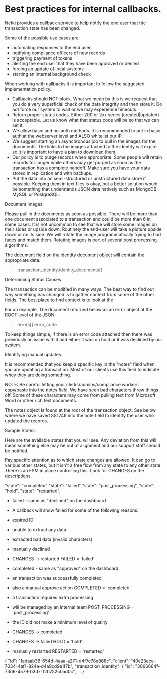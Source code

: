 # Best practices for internal callbacks.

Netki provides a callback service to help notify the end user that the transaction state has been changed.

Some of the possible use cases are:

* automating responses to the end user
* notifying compliance officers of new records
* triggering payment of tokens
* alerting the end user that they have been approved or denied
* forcing an update of local systems
* starting an internal background check


When working with callbacks it is important to follow the suggested implementation policy.

* Callbacks should NOT block. What we mean by this is we request that you do a very superficial check of the data integrity and then store it. Do not force our system to wait or we may experience timeouts. 
* Return proper status codes. Either 200 or 2xx series (created|updated) is acceptable. Let us know what that status code will be so that we can set it.
* We allow basic and no-auth methods. It is recommended to put in basic auth at the webserver level and ALSO whitelist our IP.
* We suggest starting an asynchronous job to pull in the images for the documents.  The links to the images attached to the identity will expire so it is important to have a plan to download them.
* Our policy is to purge records when appropriate. Some people will retain records for longer while others may get purged as soon as the transaction has a complete handoff. Make sure you have your data stored in replication and with backups.
* Put the data into an semi-structured or unstructured data store if possible.  Keeping them in text files is okay, but a better solution would be something that understands JSON data natively such as MongoDB, MySQL or PostgreSQL.



Document Images.

Please pull in the documents as soon as possible.  There will be more than one document associated to a transaction and could be more than 6 in some cases. It is not uncommon to see that we will store some images on their sides or upside down. Routinely the end-user will take a picture upside down or on its side. We will rotate the image programmatically trying to find faces and match them.  Rotating images is part of several post processing algorithms.

The document field on the identity document object will contain the appropriate data.

> transaction_identity.identity_documents[]


Determining Status Causes

The transaction can be modified in many ways. The best way to find out why something has changed is to gather context from some of the other fields.  The best place to find context is to look at the

For an example. The document returned below as an error object at the ROOT level of the JSON:

> errors[].error_code

To keep things simple, if there is an error code attached then there was previously an issue with it and either it was on hold or it was declined by our system.

Identifying manual updates.

It is recommended that you keep a specific key in the "notes" field when you are updating a transaction. Most of our clients use this field to indicate whey they are doing something.

NOTE: Be careful letting your clerks/admins/compliance workers copy/paste into the notes field. We have seen bad characters throw things off. Some of these characters may come from pulling text from Microsoft Word or other rich text documents.

The notes object is found at the root of the transaction object. See below where we have saved SS1249 into the note field to identify the user who updated the records.

Sample States:

Here are the available states that you will see. Any deviation from this will mean something else may be out of alignment and our support staff should be notified.

Pay specific attention as to which state changes are allowed.  It can go to various other states, but it isn't a free flow from any state to any other state. There is an FSM in place controlling this.  Look for CHANGES on the descriptions.



"state": "completed"
"state": "failed"
"state": "post_processing",
"state": "hold",
"state": "restarted",


* failed - same as "declined" on the dashboard
* A callback will show failed for some of the following reasons.
* expired ID
* unable to extract any data
* extracted bad data (invalid characters)
* manually declined
* CHANGES -> restarted
FAILED = 'failed'

* completed - same as "approved" on the dashboard
* an transaction was successfully completed
* also a manual approve action
COMPLETED = 'completed'


* a transaction requires extra processing
* will be managed by an internal team
POST_PROCESSING = 'post_processing'

* the ID did not make a minimum level of quality
* CHANGES -> completed
* CHANGES -> failed
HOLD = 'hold'

* manually restarted
RESTARTED = 'restarted'


{
  "id": "1adaab36-654d-4aaa-a271-d4f7c78e868c",
  "client": "40e23ece-7034-4af1-824a-d4a9cd9e1f7b",
  "transaction_identity": {
    "id": "3066664f-73d6-4579-b3d7-f2b75250ad0c",
...
}
